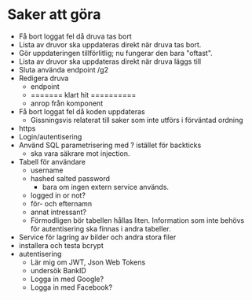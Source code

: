 # Saker att göra

- Få bort loggat fel då druva tas bort
- Lista av druvor ska uppdateras direkt när druva tas bort.
- Gör uppdateringen tillförlitlig; nu fungerar den bara "oftast".
- Lista av druvor ska uppdateras direkt när druva läggs till
- Sluta använda endpoint /g2
- Redigera druva
  - endpoint
  - ======= klart hit ==========
  - anrop från komponent
- Få bort loggat fel då koden uppdateras
  - Gissningsvis relaterat till saker som inte utförs i förväntad ordning
- https
- Login/autentisering
- Använd SQL parametrisering med ? istället för backticks
  - ska vara säkrare mot injection.
- Tabell för användare
  - username
  - hashed salted password
    - bara om ingen extern service används.
  - logged in or not?
  - för- och efternamn
  - annat intressant?
  - Förmodligen bör tabellen hållas liten. Information som inte behövs för 
    autentisering ska finnas i andra tabeller.
- Service för lagring av bilder och andra stora filer
- installera och testa bcrypt
- autentisering
  - Lär mig om JWT, Json Web Tokens
  - undersök BankID
  - Logga in med Google?
  - Logga in med Facebook?